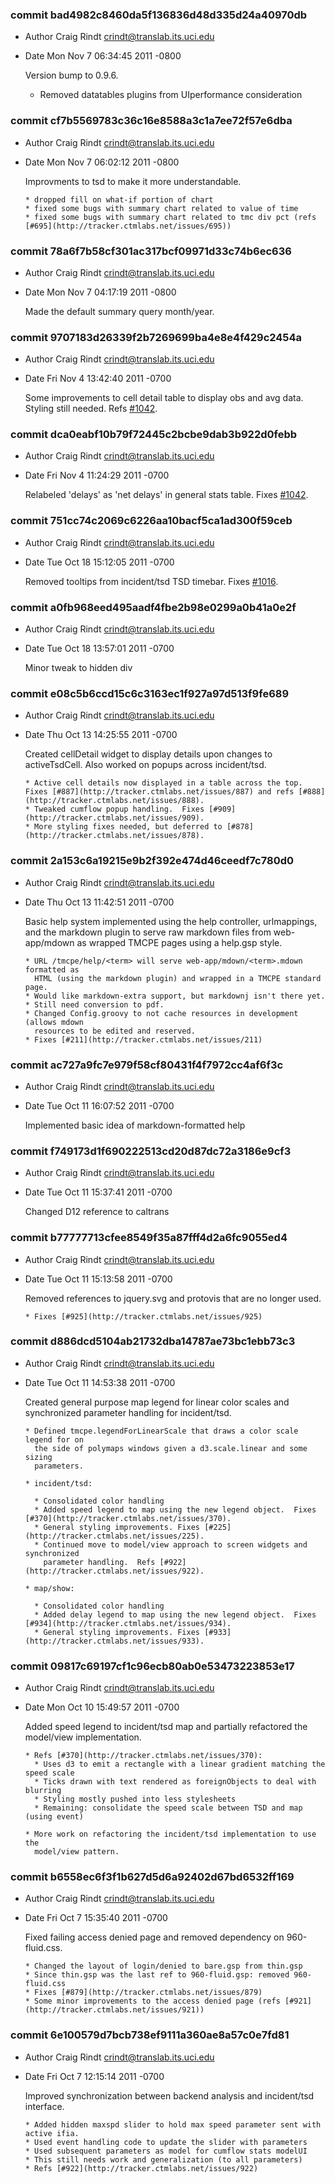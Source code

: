 ### commit bad4982c8460da5f136836d48d335d24a40970db
* Author Craig Rindt <crindt@translab.its.uci.edu>
* Date   Mon Nov 7 06:34:45 2011 -0800

    Version bump to 0.9.6.
    
    * Removed datatables plugins from UIperformance consideration

### commit cf7b5569783c36c16e8588a3c1a7ee72f57e6dba
* Author Craig Rindt <crindt@translab.its.uci.edu>
* Date   Mon Nov 7 06:02:12 2011 -0800

    Improvments to tsd to make it more understandable.
    
      * dropped fill on what-if portion of chart
      * fixed some bugs with summary chart related to value of time
      * fixed some bugs with summary chart related to tmc div pct (refs [#695](http://tracker.ctmlabs.net/issues/695))

### commit 78a6f7b58cf301ac317bcf09971d33c74b6ec636
* Author Craig Rindt <crindt@translab.its.uci.edu>
* Date   Mon Nov 7 04:17:19 2011 -0800

    Made the default summary query month/year.

### commit 9707183d26339f2b7269699ba4e8e4f429c2454a
* Author Craig Rindt <crindt@translab.its.uci.edu>
* Date   Fri Nov 4 13:42:40 2011 -0700

    Some improvements to cell detail table to display obs and avg data.  Styling still needed.  Refs [#1042](http://tracker.ctmlabs.net/issues/1042).

### commit dca0eabf10b79f72445c2bcbe9dab3b922d0febb
* Author Craig Rindt <crindt@translab.its.uci.edu>
* Date   Fri Nov 4 11:24:29 2011 -0700

    Relabeled 'delays' as 'net delays' in general stats table.  Fixes [#1042](http://tracker.ctmlabs.net/issues/1042).

### commit 751cc74c2069c6226aa10bacf5ca1ad300f59ceb
* Author Craig Rindt <crindt@translab.its.uci.edu>
* Date   Tue Oct 18 15:12:05 2011 -0700

    Removed tooltips from incident/tsd TSD timebar.  Fixes [#1016](http://tracker.ctmlabs.net/issues/1016).

### commit a0fb968eed495aadf4fbe2b98e0299a0b41a0e2f
* Author Craig Rindt <crindt@translab.its.uci.edu>
* Date   Tue Oct 18 13:57:01 2011 -0700

    Minor tweak to hidden div

### commit e08c5b6ccd15c6c3163ec1f927a97d513f9fe689
* Author Craig Rindt <crindt@translab.its.uci.edu>
* Date   Thu Oct 13 14:25:55 2011 -0700

    Created cellDetail widget to display details upon changes to activeTsdCell.
    Also worked on popups across incident/tsd.
    
      * Active cell details now displayed in a table across the top. Fixes [#887](http://tracker.ctmlabs.net/issues/887) and refs [#888](http://tracker.ctmlabs.net/issues/888).
      * Tweaked cumflow popup handling.  Fixes [#909](http://tracker.ctmlabs.net/issues/909).
      * More styling fixes needed, but deferred to [#878](http://tracker.ctmlabs.net/issues/878).

### commit 2a153c6a19215e9b2f392e474d46ceedf7c780d0
* Author Craig Rindt <crindt@translab.its.uci.edu>
* Date   Thu Oct 13 11:42:51 2011 -0700

    Basic help system implemented using the help controller, urlmappings, and the
    markdown plugin to serve raw markdown files from web-app/mdown as wrapped TMCPE
    pages using a help.gsp style.
    
      * URL /tmcpe/help/<term> will serve web-app/mdown/<term>.mdown formatted as
        HTML (using the markdown plugin) and wrapped in a TMCPE standard page.
      * Would like markdown-extra support, but markdownj isn't there yet.
      * Still need conversion to pdf.
      * Changed Config.groovy to not cache resources in development (allows mdown
        resources to be edited and reserved.
      * Fixes [#211](http://tracker.ctmlabs.net/issues/211)

### commit ac727a9fc7e979f58cf80431f4f7972cc4af6f3c
* Author Craig Rindt <crindt@translab.its.uci.edu>
* Date   Tue Oct 11 16:07:52 2011 -0700

    Implemented basic idea of markdown-formatted help

### commit f749173d1f690222513cd20d87dc72a3186e9cf3
* Author Craig Rindt <crindt@translab.its.uci.edu>
* Date   Tue Oct 11 15:37:41 2011 -0700

    Changed D12 reference to caltrans

### commit b77777713cfee8549f35a87fff4d2a6fc9055ed4
* Author Craig Rindt <crindt@translab.its.uci.edu>
* Date   Tue Oct 11 15:13:58 2011 -0700

    Removed references to jquery.svg and protovis that are no longer used.
    
      * Fixes [#925](http://tracker.ctmlabs.net/issues/925)

### commit d886dcd5104ab21732dba14787ae73bc1ebb73c3
* Author Craig Rindt <crindt@translab.its.uci.edu>
* Date   Tue Oct 11 14:53:38 2011 -0700

    Created general purpose map legend for linear color scales and synchronized
    parameter handling for incident/tsd.
    
      * Defined tmcpe.legendForLinearScale that draws a color scale legend for on
        the side of polymaps windows given a d3.scale.linear and some sizing
        parameters.
    
      * incident/tsd:
    
        * Consolidated color handling
        * Added speed legend to map using the new legend object.  Fixes [#370](http://tracker.ctmlabs.net/issues/370).
        * General styling improvements. Fixes [#225](http://tracker.ctmlabs.net/issues/225).
        * Continued move to model/view approach to screen widgets and synchronized
          parameter handling.  Refs [#922](http://tracker.ctmlabs.net/issues/922).
    
      * map/show:
    
        * Consolidated color handling
        * Added delay legend to map using the new legend object.  Fixes [#934](http://tracker.ctmlabs.net/issues/934).
        * General styling improvements. Fixes [#933](http://tracker.ctmlabs.net/issues/933).

### commit 09817c69197cf1c96ecb80ab0e53473223853e17
* Author Craig Rindt <crindt@translab.its.uci.edu>
* Date   Mon Oct 10 15:49:57 2011 -0700

    Added speed legend to incident/tsd map and partially refactored the model/view
    implementation.
    
      * Refs [#370](http://tracker.ctmlabs.net/issues/370):
        * Uses d3 to emit a rectangle with a linear gradient matching the speed scale
        * Ticks drawn with text rendered as foreignObjects to deal with blurring
        * Styling mostly pushed into less stylesheets
        * Remaining: consolidate the speed scale between TSD and map (using event)
    
      * More work on refactoring the incident/tsd implementation to use the
        model/view pattern.

### commit b6558ec6f3f1b627d5d6a92402d67bd6532ff169
* Author Craig Rindt <crindt@translab.its.uci.edu>
* Date   Fri Oct 7 15:35:40 2011 -0700

    Fixed failing access denied page and removed dependency on 960-fluid.css.
    
      * Changed the layout of login/denied to bare.gsp from thin.gsp
      * Since thin.gsp was the last ref to 960-fluid.gsp: removed 960-fluid.css
      * Fixes [#879](http://tracker.ctmlabs.net/issues/879)
      * Some minor improvements to the access denied page (refs [#921](http://tracker.ctmlabs.net/issues/921))

### commit 6e100579d7bcb738ef9111a360ae8a57c0e7fd81
* Author Craig Rindt <crindt@translab.its.uci.edu>
* Date   Fri Oct 7 12:15:14 2011 -0700

    Improved synchronization between backend analysis and incident/tsd interface.
    
      * Added hidden maxspd slider to hold max speed parameter sent with active ifia.
      * Used event handling code to update the slider with parameters
      * Used subsequent parameters as model for cumflow stats modelUI
      * This still needs work and generalization (to all parameters)
      * Refs [#922](http://tracker.ctmlabs.net/issues/922)
